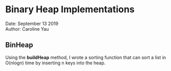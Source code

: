 # Binary Heap Implementations
Date: September 13 2019</br>
Author: Caroline Yau</br>

## BinHeap
Using the **buildHeap** method, I wrote a sorting function that can sort a list in O(nlogn) time by inserting n keys into the heap.